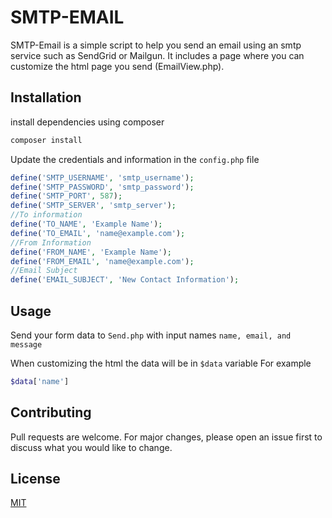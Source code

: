 # SMTP-EMAIL

SMTP-Email is a simple script to help you send an email using an smtp service such as SendGrid or Mailgun. It includes a page where you can customize the html page you send (EmailView.php). 

## Installation

install dependencies using composer

```bash
composer install
```
Update the credentials and information in the ```config.php``` file

```php
define('SMTP_USERNAME', 'smtp_username');
define('SMTP_PASSWORD', 'smtp_password');
define('SMTP_PORT', 587);
define('SMTP_SERVER', 'smtp_server');
//To information
define('TO_NAME', 'Example Name');
define('TO_EMAIL', 'name@example.com');
//From Information
define('FROM_NAME', 'Example Name');
define('FROM_EMAIL', 'name@example.com');
//Email Subject
define('EMAIL_SUBJECT', 'New Contact Information');

```

## Usage
Send your form data to ```Send.php``` with input names ```name, email, and message```

When customizing the html the data will be in ```$data``` variable
For example
```php
$data['name']
```

## Contributing
Pull requests are welcome. For major changes, please open an issue first to discuss what you would like to change.

## License
[MIT](https://choosealicense.com/licenses/mit/)
